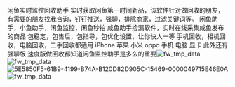 闲鱼实时监控回收助手
实时获取闲鱼第一时间新品，该软件针对做回收的朋友，有需要的朋友找我咨询，钉钉推送，强聊，排除商家，过滤关键词等。
闲鱼助手，小鱼助手，闲鱼监控，闲鱼秒拍
咸鱼助手捡漏软件，实时在线采集咸鱼发布的商品
包稳定，包售后，包指导，包优化设置，让你快人一等
手机回收，相机回收，电脑回收，二手回收都适用
iPhone  苹果  小米 oppo 手机 电脑  显卡
此外还有强聊版  速度版做回收都知道闲鱼监控助手是多么的重要![fw_tmp_data](https://github.com/user-attachments/assets/9a2c6fdf-5375-4b49-93ed-3813cda869a9)
![fw_tmp_data](https://github.com/user-attachments/assets/4c0d428b-b1e4-4ab7-829e-b62873af5ed0)
![5E5850F5-61B9-4199-B74A-B120D82D905C-15469-0000049715E46E0A](https://github.com/user-attachments/assets/e7b22a46-18d8-4c2a-a8ae-f2e9667f6647)
![fw_tmp_data](https://github.com/user-attachments/assets/f0d7e862-2402-44f7-bbae-1a9ae878e8de)
